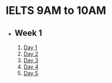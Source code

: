 # IELTS 9AM to 10AM

- ## Week 1

   1. [Day 1](https://www.facebook.com/iCodeguru/videos/7571143189639083)
   2. [Day 2](https://www.facebook.com/iCodeguru/videos/830142535815892)
   3. [Day 3](https://www.facebook.com/iCodeguru/videos/1422072522524213)
   4. [Day 4]()
   5. [Day 5]()

<!-- - ## Week 

   1. [Day 1]()
   2. [Day 2]()
   3. [Day 3](https://www.facebook.com/iCodeguru/videos/440389828770187)
   4. [Day 4]()
   5. [Day 5]() -->

<!-- - ## Week 

   1. [Day 1]()
   2. [Day 2]()
   3. [Day 3]()
   4. [Day 4]()
   5. [Day 5]() -->